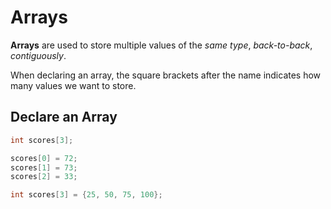 # Arrays

**Arrays** are used to store multiple values of the _same type_, _back-to-back_, _contiguously_.

When declaring an array, the square brackets after the name indicates how many values we want to store.

## Declare an Array

```c
int scores[3];

scores[0] = 72;
scores[1] = 73;
scores[2] = 33;
```

```c
int scores[3] = {25, 50, 75, 100};
```
